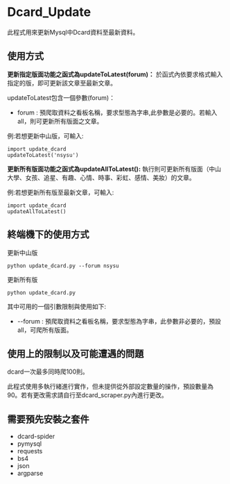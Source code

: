 
# Dcard_Update
此程式用來更新Mysql中Dcard資料至最新資料。

## 使用方式
**更新指定版面功能之函式為updateToLatest(forum)：** 於函式內依要求格式輸入指定的版，即可更新該文章至最新文章。

updateToLatest包含一個參數(forum)：
* forum : 預爬取資料之看板名稱，要求型態為字串,此參數是必要的。若輸入 all，則可更新所有版面之文章。

例:若想更新中山版，可輸入:

    import update_dcard
    updateToLatest('nsysu')

**更新所有版面功能之函式為updateAllToLatest():** 執行則可更新所有版面（中山大學、女孩、追星、有趣、心情、時事、彩虹、感情、美妝）的文章。

例:若想更新所有版至最新文章，可輸入:

    import update_dcard
    updateAllToLatest()

## 終端機下的使用方式

更新中山版

    python update_dcard.py --forum nsysu 

更新所有版

    python update_dcard.py 

其中可用的一個引數限制與使用如下:
* --forum : 預爬取資料之看板名稱，要求型態為字串，此參數非必要的，預設 all，可爬所有版面。

## 使用上的限制以及可能遭遇的問題

dcard一次最多同時爬100則。

此程式使用多執行緒進行實作，但未提供從外部設定數量的操作，預設數量為90。若有更改需求請自行至dcard_scraper.py內進行更改。

## 需要預先安裝之套件

* dcard-spider
* pymysql
* requests
* bs4
* json
* argparse
